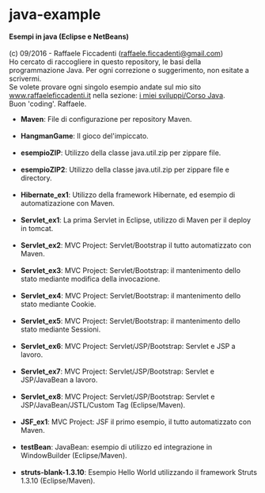 # java-example
<strong>Esempi in java (Eclipse e NetBeans)</strong>
<br>
<br>
(c) 09/2016 - Raffaele Ficcadenti (raffaele.ficcadenti@gmail.com) <br>
Ho cercato di raccogliere in questo repository, le basi della programmazione Java.
Per ogni correzione o suggerimento, non esitate a scrivermi.<br>
Se volete provare ogni singolo esempio andate sul mio sito <a href="http://www.raffaeleficcadenti.it/">www.raffaeleficcadenti.it</a> nella sezione: <a href="https://www.raffaeleficcadenti.it">i miei sviluppi/Corso Java</a>.<br>
Buon 'coding'.
Raffaele.
<ul>
  <li><b>Maven</b>: File di configurazione per repository Maven.</li>
  <br>
  <li><b>HangmanGame</b>: Il gioco del'impiccato.</li>
  <br>
  <li><b>esempioZIP</b>: Utilizzo della classe java.util.zip per zippare file.</li>
  <br>
  <li><b>esempioZIP2</b>: Utilizzo della classe java.util.zip per zippare file e directory.</li>
  <br>
  <li><b>Hibernate_ex1</b>: Utilizzo della framework Hibernate, ed esempio di automatizazione con Maven.</li>
  <br>
  <li><b>Servlet_ex1</b>: La prima Servlet in Eclipse, utilizzo di Maven per il deploy in tomcat.</li>
  <br>
  <li><b>Servlet_ex2</b>: MVC Project: Servlet/Bootstrap il tutto automatizzato con Maven.</li>
  <br>
  <li><b>Servlet_ex3</b>: MVC Project: Servlet/Bootstrap: il mantenimento dello stato mediante modifica della invocazione.</li>
  <br>
  <li><b>Servlet_ex4</b>: MVC Project: Servlet/Bootstrap: il mantenimento dello stato mediante Cookie.</li>
  <br>
  <li><b>Servlet_ex5</b>: MVC Project: Servlet/Bootstrap: il mantenimento dello stato mediante Sessioni.</li>
  <br>
  <li><b>Servlet_ex6</b>: MVC Project: Servlet/JSP/Bootstrap: Servlet e JSP a lavoro.</li>
  <br>
  <li><b>Servlet_ex7</b>: MVC Project: Servlet/JSP/Bootstrap: Servlet e JSP/JavaBean a lavoro.</li>
  <br>
  <li><b>Servlet_ex8</b>: MVC Project: Servlet/JSP/Bootstrap: Servlet e JSP/JavaBean/JSTL/Custom Tag (Eclipse/Maven).</li>
  <br>
  <li><b>JSF_ex1</b>: MVC Project: JSF il primo esempio, il tutto automatizzato con Maven.</li>
  <br>
  <li><b>testBean</b>: JavaBean: esempio di utilizzo ed integrazione in WindowBuilder (Eclipse/Maven).</li>
  <br>
  <li><b>struts-blank-1.3.10</b>: Esempio Hello World utilizzando il framework Struts 1.3.10 (Eclipse/Maven).</li>
</ul>

